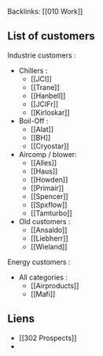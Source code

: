 Backlinks: [[010 Work]]

## List of customers


Industrie customers :
- Chillers :
	- [[JCI]]
	- [[Trane]]
	- [[Hanbell]]
	- [[JCIFr]]
	- [[Kirloskar]]
- Boil-Off :
	- [[Alat]]
	- [[BH]]
	- [[Cryostar]]
- Aircomp / blower:
	- [[Alles]]
	- [[Haus]]
	- [[Howden]]
	- [[Primair]]
	- [[Spencer]]
	- [[Spxflow]]
	- [[Tamturbo]]
- Old customers :
	- [[Ansaldo]]
	- [[Liebherr]]
	- [[Wieland]]

Energy customers :
- All categories :
	- [[Airproducts]]
	- [[Mafi]]

## Liens
- [[302 Prospects]]
- 